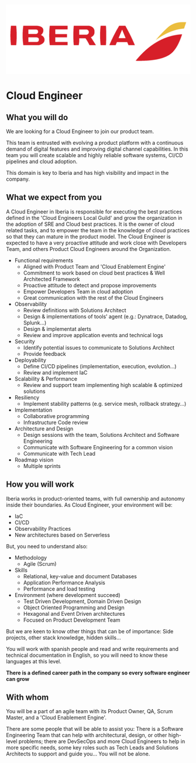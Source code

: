 ![](../static/iberia.png)

# Cloud Engineer

## What you will do

We are looking for a Cloud Engineer to join our product team.

This team is entrusted with evolving a product platform with a continuous demand of digital features and improving digital channel capabilities. In this team you will create scalable and highly reliable software systems, CI/CD pipelines and cloud adoption.

This domain is key to Iberia and has high visibility and impact in the company.


## What we expect from you

A Cloud Engineer in Iberia is responsible for executing the best practices defined in the 'Cloud Engineers Local Guild' and grow the organization in the adoption of SRE and Cloud best practices. It is the owner of cloud related tasks, and to empower the team in the knowledge of cloud practices so that they can mature in the product model. The Cloud Engineer is expected to have a very proactive attitude and work close with Developers Team, and others Product Cloud Engineers around the Organization.
- Functional requirements
  - Aligned with Product Team and 'Cloud Enablement Engine'
  - Commitment to work based on cloud best practices & Well Architected Framework
  - Proactive attitude to detect and propose improvements
  - Empower Developers Team in cloud adoption
  - Great communication with the rest of the Cloud Engineers
- Observability
  - Review definitions with Solutions Architect
  - Design & implementations of tools’ agent (e.g.: Dynatrace, Datadog, Splunk...)
  - Design & implementat alerts
  - Review and improve application events and technical logs
- Security
  - Identify potential issues to communicate to Solutions Architect
  - Provide feedback
- Deployability
  - Define CI/CD pipelines (implementation, execution, evolution...)
  - Review and implement IaC
- Scalability & Performance
  - Review and support team implementing high scalable & optimized solutions
- Resiliency
  - Implement stability patterns (e.g. service mesh, rollback strategy...)
- Implementation 
  - Collaborative programming
  - Infrastructure Code review
- Architecture and Design
  - Design sessions with the team, Solutions Architect and Software Engineering
  - Communicate with Software Engineering for a common vision
  - Communicate with Tech Lead
- Roadmap vision
  - Multiple sprints


## How you will work

Iberia works in product-oriented teams, with full ownership and autonomy inside their boundaries. As Cloud Engineer, your environment will be:
- IaC
- CI/CD
- Observability Practices
- New architectures based on Serverless

But, you need to understand also:
- Methodology
  - Agile (Scrum)
- Skills
  - Relational, key-value and document Databases
  - Application Performance Analysis
  - Performance and load testing
- Environment (where development succeed)
  - Test Driven Development, Domain Driven Design
  - Object Oriented Programming and Design
  - Hexagonal and Event Driven architectures
  - Focused on Product Development Team

But we are keen to know other things that can be of importance: Side projects, other stack knowledge, hidden skills...

You will work with spanish people and read and write requirements and technical documentation in English, so you will need to know these languages at this level.

**There is a defined career path in the company so every software engineer can grow**

## With whom

You will be a part of an agile team with its Product Owner, QA, Scrum Master, and a 'Cloud Enablement Engine'.

There are some people that will be able to assist you: There is a Software Engineering Team that can help with architectural, design, or other high-level problems; there are DevSecOps and more Cloud Engineers to help in more specific needs, some key roles such as Tech Leads and Solutions Architects to support and guide you... You will not be alone.
